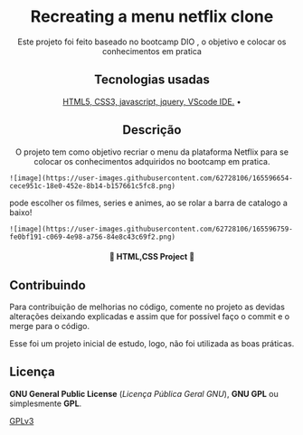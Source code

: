 <h1 align="center"> Recreating a menu netflix clone </h1>
<p align="center">Este projeto foi feito baseado no bootcamp DIO , o objetivo e colocar os conhecimentos em pratica </p>
<h2 align="center">Tecnologias usadas</h2>
<p align="center">
 <a href="#tecnologias">
 HTML5, CSS3, javascript, jquery, VScode IDE.</a> • 
</p>

<h2 align="center"> Descrição </h2>
<p align="center">
 O projeto tem como objetivo recriar o menu da plataforma Netflix para se colocar os conhecimentos adquiridos no bootcamp em pratica.
	
	![image](https://user-images.githubusercontent.com/62728106/165596654-cece951c-18e0-452e-8b14-b157661c5fc8.png)
	
pode escolher os filmes, series e animes, ao se rolar a barra de catalogo a baixo!
	
  	![image](https://user-images.githubusercontent.com/62728106/165596759-fe0bf191-c069-4e98-a756-84e8c43c69f2.png)



</p>

<h4 align="center"> 
	🚧  HTML,CSS Project 🚀 
</h4>

## Contribuindo
 
Para contribuição de melhorias no código, comente no projeto as devidas alterações deixando explicadas e assim que for possível faço o commit e o merge para o código.
 
Esse foi um projeto inicial de estudo, logo, não foi utilizada as boas práticas.
 
## Licença
 
**GNU General Public License** (_Licença Pública Geral GNU_), **GNU GPL** ou simplesmente **GPL**.
 
[GPLv3](https://www.gnu.org/licenses/gpl-3.0.html) 
